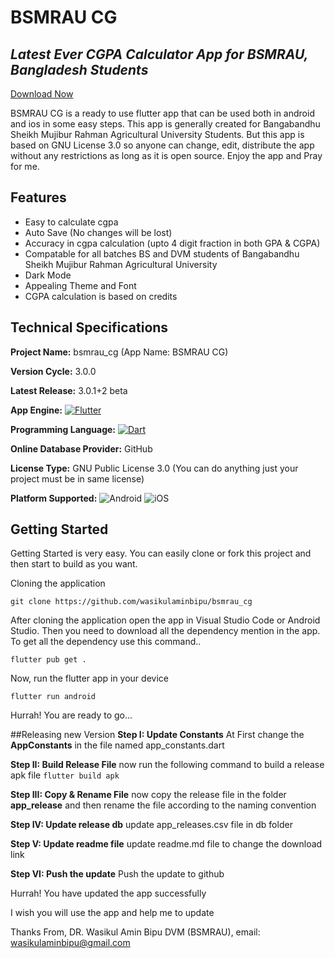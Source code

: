 # BSMRAU CG 
## _Latest Ever CGPA Calculator App for BSMRAU, Bangladesh Students_
 [Download Now](https://github.com/wasikulaminbipu/bsmrau_cg/raw/master/apk_releases/bsmrau_cg_3.0.0.1+2_beta.apk)

BSMRAU CG is a ready to use flutter app that can be used both in android and ios in some easy steps. This app is generally created for Bangabandhu Sheikh Mujibur Rahman Agricultural University Students. But this app is based on GNU License 3.0 so anyone can change, edit, distribute the app without any restrictions as long as it is open source. Enjoy the app and Pray for me.



## Features
- Easy to calculate cgpa
- Auto Save (No changes will be lost)
- Accuracy in cgpa calculation (upto 4 digit fraction in both GPA & CGPA)
- Compatable for all batches BS and DVM students of Bangabandhu Sheikh Mujibur Rahman Agricultural University
- Dark Mode
- Appealing Theme and Font
- CGPA calculation is based on credits

## Technical Specifications
**Project Name:** bsmrau_cg (App Name: BSMRAU CG)

**Version Cycle:** 3.0.0

**Latest Release:** 3.0.1+2 beta

**App Engine:** [![Flutter](https://img.shields.io/badge/Flutter-%2302569B.svg?style=for-the-badge&logo=Flutter&logoColor=white)](https://flutter.dev/)

**Programming Language:** [![Dart](https://img.shields.io/badge/dart-%230175C2.svg?style=for-the-badge&logo=dart&logoColor=white)](https://dart.dev/)

**Online Database Provider:** GitHub

**License Type:** GNU Public License 3.0 (You can do anything just your project must be in same license)

**Platform Supported:** ![Android](https://img.shields.io/badge/Android-3DDC84?style=for-the-badge&logo=android&logoColor=white) ![iOS](https://img.shields.io/badge/iOS-000000?style=for-the-badge&logo=ios&logoColor=white)

## Getting Started
Getting Started is very easy. You can easily clone or fork this project and then start to build as you want.

Cloning the application

```git clone https://github.com/wasikulaminbipu/bsmrau_cg```

After cloning the application open the app in Visual Studio Code or Android Studio. Then you need to download all the dependency mention in the app. To get all the dependency use this command..

```flutter pub get .```

Now, run the flutter app in your device

```flutter run android```

Hurrah! You are ready to go...

##Releasing new Version
**Step I: Update Constants**
At First change the **AppConstants** in the file named app_constants.dart

**Step II: Build Release File**
now run the following command to build a release apk file
```flutter build apk```

**Step III: Copy & Rename File**
now copy the release file in the folder **app_release** and then rename the file according to the naming convention

**Step IV: Update release db**
update app_releases.csv file in db folder

**Step V: Update readme file**
update readme.md file to change the download link

**Step VI: Push the update**
Push the update to github

Hurrah! You have updated the app successfully

I wish you will use the app and help me to update

Thanks From,
DR. Wasikul Amin Bipu
DVM (BSMRAU),
email: wasikulaminbipu@gmail.com
